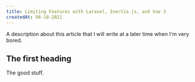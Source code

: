```yaml
---
title: Limiting Features with Laravel, Inertia.js, and Vue 3
createdAt: 08-18-2021
---
```


A description about this article that I will write at a later time when I'm very bored.
<!--more-->

## The first heading

The good stuff.
